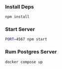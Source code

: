 
### Install Deps
```sh
npm install
```

### Start Server
```sh
PORT=4567 npm start
```

### Rum Postgres Server
```sh
docker compose up
```

